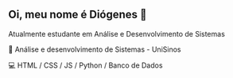 ## Oi, meu nome é Diógenes 👋
Atualmente estudante em Análise e Desenvolvimento de Sistemas

&#128210; Análise e desenvolvimento de Sistemas - UniSinos

&#128187; HTML / CSS / JS / Python / Banco de Dados
